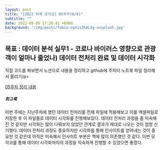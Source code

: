 ```yaml
---
layout: post
title: "[2022 하계 모각코] 05주차(8/9)"
subtitle: ""
date: 2022-08-09 17:20:41 +0900
background: '/img/posts/fabio-oyXis2kALVg-unsplash.jpg'
---
```



<h2 class="section-heading">목표 : 데이터 분석 실무1 - 코로나 바이러스 영향으로 관광객이 얼마나 줄었나) 데이터 전처리 완료 및 데이터 시각화</h2>

<p>직접 코드를 짜보면서 노션으로 내용을 정리하고 github에 주피터 노트북 파일 정리해서 올리기/p>

[05주차 정리 내용](https://telling-brush-7e7.notion.site/05-8762ed5be57043ae9a4db2301fdf0303)

<h5>회고록</h5>
<p>이번 주에는 지난주차에 했던 데이터 전처리를 전체 파일에 적용해보고 이를 엑셀파일로 저장한 후 이 파일들로 데이터 시각화를 진행해보았다. 데이터 전처리 과정을 좀 익숙해진 것 같지만 시각화는 많이 다뤄보지 않았던 관계로 결과가 제대로 나오는 것이 엄청 신기했다. 데이터 전처리 과정도 중요하지만 시각화를 통해 인사이트를 얻어내는 것이 중요한 것 같은데 아직은 미숙해서 인사이트 부분은 책에 많이 의존했던 것 같다. 이번 모각코를 통해 데이터 시각화까지의 과정을 익숙하게 진행할 수 있었으면 좋겠다.</p>